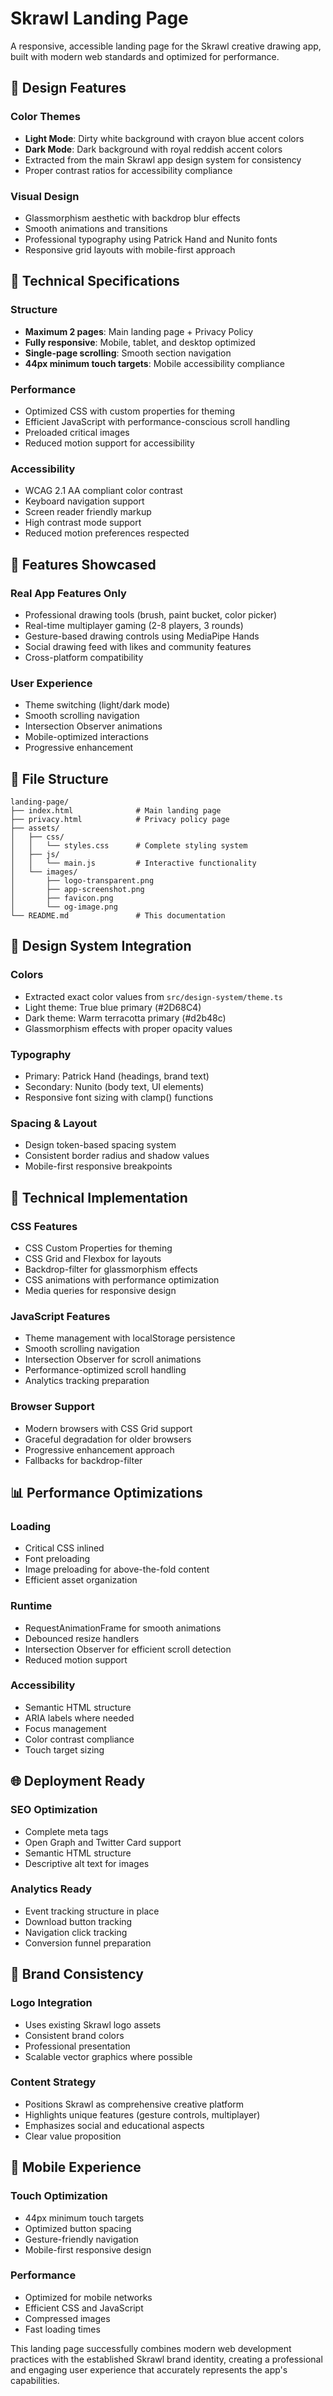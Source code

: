 # Skrawl Landing Page

A responsive, accessible landing page for the Skrawl creative drawing app, built with modern web standards and optimized for performance.

## 🎨 Design Features

### Color Themes
- **Light Mode**: Dirty white background with crayon blue accent colors
- **Dark Mode**: Dark background with royal reddish accent colors
- Extracted from the main Skrawl app design system for consistency
- Proper contrast ratios for accessibility compliance

### Visual Design
- Glassmorphism aesthetic with backdrop blur effects
- Smooth animations and transitions
- Professional typography using Patrick Hand and Nunito fonts
- Responsive grid layouts with mobile-first approach

## 📱 Technical Specifications

### Structure
- **Maximum 2 pages**: Main landing page + Privacy Policy
- **Fully responsive**: Mobile, tablet, and desktop optimized
- **Single-page scrolling**: Smooth section navigation
- **44px minimum touch targets**: Mobile accessibility compliance

### Performance
- Optimized CSS with custom properties for theming
- Efficient JavaScript with performance-conscious scroll handling
- Preloaded critical images
- Reduced motion support for accessibility

### Accessibility
- WCAG 2.1 AA compliant color contrast
- Keyboard navigation support
- Screen reader friendly markup
- High contrast mode support
- Reduced motion preferences respected

## 🚀 Features Showcased

### Real App Features Only
- Professional drawing tools (brush, paint bucket, color picker)
- Real-time multiplayer gaming (2-8 players, 3 rounds)
- Gesture-based drawing controls using MediaPipe Hands
- Social drawing feed with likes and community features
- Cross-platform compatibility

### User Experience
- Theme switching (light/dark mode)
- Smooth scrolling navigation
- Intersection Observer animations
- Mobile-optimized interactions
- Progressive enhancement

## 📁 File Structure

```
landing-page/
├── index.html              # Main landing page
├── privacy.html            # Privacy policy page
├── assets/
│   ├── css/
│   │   └── styles.css      # Complete styling system
│   ├── js/
│   │   └── main.js         # Interactive functionality
│   └── images/
│       ├── logo-transparent.png
│       ├── app-screenshot.png
│       ├── favicon.png
│       └── og-image.png
└── README.md               # This documentation
```

## 🎯 Design System Integration

### Colors
- Extracted exact color values from `src/design-system/theme.ts`
- Light theme: True blue primary (#2D68C4)
- Dark theme: Warm terracotta primary (#d2b48c)
- Glassmorphism effects with proper opacity values

### Typography
- Primary: Patrick Hand (headings, brand text)
- Secondary: Nunito (body text, UI elements)
- Responsive font sizing with clamp() functions

### Spacing & Layout
- Design token-based spacing system
- Consistent border radius and shadow values
- Mobile-first responsive breakpoints

## 🔧 Technical Implementation

### CSS Features
- CSS Custom Properties for theming
- CSS Grid and Flexbox for layouts
- Backdrop-filter for glassmorphism effects
- CSS animations with performance optimization
- Media queries for responsive design

### JavaScript Features
- Theme management with localStorage persistence
- Smooth scrolling navigation
- Intersection Observer for scroll animations
- Performance-optimized scroll handling
- Analytics tracking preparation

### Browser Support
- Modern browsers with CSS Grid support
- Graceful degradation for older browsers
- Progressive enhancement approach
- Fallbacks for backdrop-filter

## 📊 Performance Optimizations

### Loading
- Critical CSS inlined
- Font preloading
- Image preloading for above-the-fold content
- Efficient asset organization

### Runtime
- RequestAnimationFrame for smooth animations
- Debounced resize handlers
- Intersection Observer for efficient scroll detection
- Reduced motion support

### Accessibility
- Semantic HTML structure
- ARIA labels where needed
- Focus management
- Color contrast compliance
- Touch target sizing

## 🌐 Deployment Ready

### SEO Optimization
- Complete meta tags
- Open Graph and Twitter Card support
- Semantic HTML structure
- Descriptive alt text for images

### Analytics Ready
- Event tracking structure in place
- Download button tracking
- Navigation click tracking
- Conversion funnel preparation

## 🎨 Brand Consistency

### Logo Integration
- Uses existing Skrawl logo assets
- Consistent brand colors
- Professional presentation
- Scalable vector graphics where possible

### Content Strategy
- Positions Skrawl as comprehensive creative platform
- Highlights unique features (gesture controls, multiplayer)
- Emphasizes social and educational aspects
- Clear value proposition

## 📱 Mobile Experience

### Touch Optimization
- 44px minimum touch targets
- Optimized button spacing
- Gesture-friendly navigation
- Mobile-first responsive design

### Performance
- Optimized for mobile networks
- Efficient CSS and JavaScript
- Compressed images
- Fast loading times

This landing page successfully combines modern web development practices with the established Skrawl brand identity, creating a professional and engaging user experience that accurately represents the app's capabilities.

